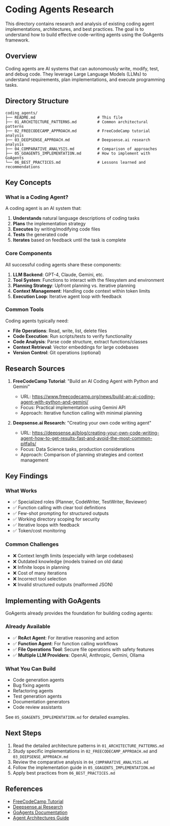 # Coding Agents Research

This directory contains research and analysis of existing coding agent implementations, architectures, and best practices. The goal is to understand how to build effective code-writing agents using the GoAgents framework.

## Overview

Coding agents are AI systems that can autonomously write, modify, test, and debug code. They leverage Large Language Models (LLMs) to understand requirements, plan implementations, and execute programming tasks.

## Directory Structure

```
coding_agents/
├── README.md                           # This file
├── 01_ARCHITECTURE_PATTERNS.md         # Common architectural patterns
├── 02_FREECODECAMP_APPROACH.md         # FreeCodeCamp tutorial analysis
├── 03_DEEPSENSE_APPROACH.md            # Deepsense.ai research analysis
├── 04_COMPARATIVE_ANALYSIS.md          # Comparison of approaches
├── 05_GOAGENTS_IMPLEMENTATION.md       # How to implement with GoAgents
└── 06_BEST_PRACTICES.md                # Lessons learned and recommendations
```

## Key Concepts

### What is a Coding Agent?

A coding agent is an AI system that:
1. **Understands** natural language descriptions of coding tasks
2. **Plans** the implementation strategy
3. **Executes** by writing/modifying code files
4. **Tests** the generated code
5. **Iterates** based on feedback until the task is complete

### Core Components

All successful coding agents share these components:

1. **LLM Backend**: GPT-4, Claude, Gemini, etc.
2. **Tool System**: Functions to interact with the filesystem and environment
3. **Planning Strategy**: Upfront planning vs. iterative planning
4. **Context Management**: Handling code context within token limits
5. **Execution Loop**: Iterative agent loop with feedback

### Common Tools

Coding agents typically need:
- **File Operations**: Read, write, list, delete files
- **Code Execution**: Run scripts/tests to verify functionality
- **Code Analysis**: Parse code structure, extract functions/classes
- **Context Retrieval**: Vector embeddings for large codebases
- **Version Control**: Git operations (optional)

## Research Sources

1. **FreeCodeCamp Tutorial**: "Build an AI Coding Agent with Python and Gemini"
   - URL: https://www.freecodecamp.org/news/build-an-ai-coding-agent-with-python-and-gemini/
   - Focus: Practical implementation using Gemini API
   - Approach: Iterative function calling with minimal planning

2. **Deepsense.ai Research**: "Creating your own code writing agent"
   - URL: https://deepsense.ai/blog/creating-your-own-code-writing-agent-how-to-get-results-fast-and-avoid-the-most-common-pitfalls/
   - Focus: Data Science tasks, production considerations
   - Approach: Comparison of planning strategies and context management

## Key Findings

### What Works
- ✅ Specialized roles (Planner, CodeWriter, TestWriter, Reviewer)
- ✅ Function calling with clear tool definitions
- ✅ Few-shot prompting for structured outputs
- ✅ Working directory scoping for security
- ✅ Iterative loops with feedback
- ✅ Token/cost monitoring

### Common Challenges
- ❌ Context length limits (especially with large codebases)
- ❌ Outdated knowledge (models trained on old data)
- ❌ Infinite loops in planning
- ❌ Cost of many iterations
- ❌ Incorrect tool selection
- ❌ Invalid structured outputs (malformed JSON)

## Implementing with GoAgents

GoAgents already provides the foundation for building coding agents:

### Already Available
- ✅ **ReAct Agent**: For iterative reasoning and action
- ✅ **Function Agent**: For function calling workflows
- ✅ **File Operations Tool**: Secure file operations with safety features
- ✅ **Multiple LLM Providers**: OpenAI, Anthropic, Gemini, Ollama

### What You Can Build
- Code generation agents
- Bug fixing agents
- Refactoring agents
- Test generation agents
- Documentation generators
- Code review assistants

See `05_GOAGENTS_IMPLEMENTATION.md` for detailed examples.

## Next Steps

1. Read the detailed architecture patterns in `01_ARCHITECTURE_PATTERNS.md`
2. Study specific implementations in `02_FREECODECAMP_APPROACH.md` and `03_DEEPSENSE_APPROACH.md`
3. Review the comparative analysis in `04_COMPARATIVE_ANALYSIS.md`
4. Follow the implementation guide in `05_GOAGENTS_IMPLEMENTATION.md`
5. Apply best practices from `06_BEST_PRACTICES.md`

## References

- [FreeCodeCamp Tutorial](https://www.freecodecamp.org/news/build-an-ai-coding-agent-with-python-and-gemini/)
- [Deepsense.ai Research](https://deepsense.ai/blog/creating-your-own-code-writing-agent-how-to-get-results-fast-and-avoid-the-most-common-pitfalls/)
- [GoAgents Documentation](../../README.md)
- [Agent Architectures Guide](../../guides/AGENT_ARCHITECTURES.md)
